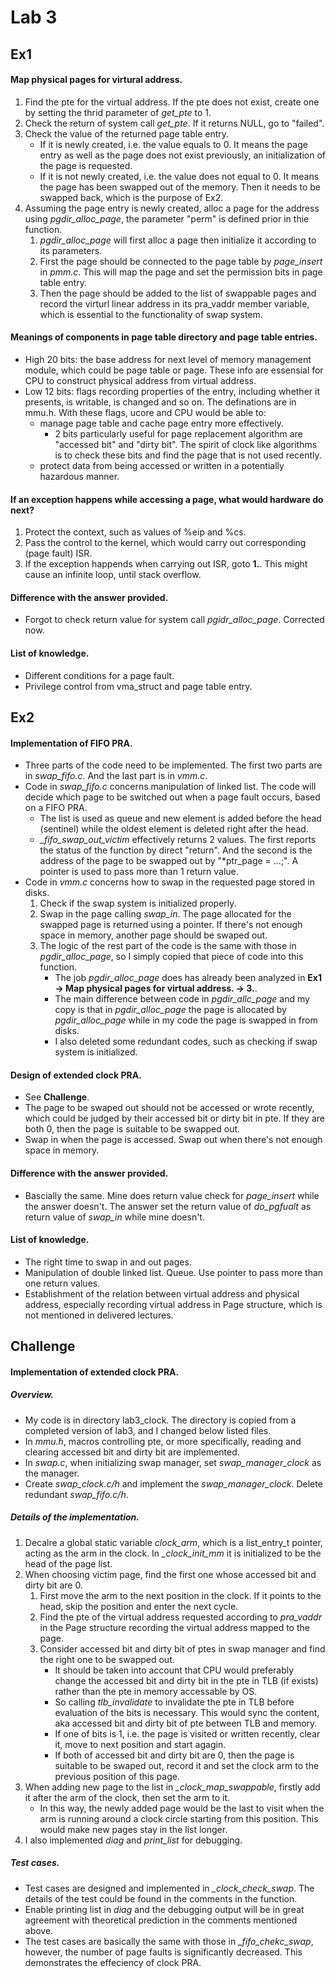# Lab 3

## Ex1

#### Map physical pages for virtural address.

1. Find the pte for the virtual address. If the pte does not exist, create one by setting the thrid parameter of *get_pte* to 1.
2. Check the return of system call *get_pte*. If it returns NULL, go to "failed".
3. Check the value of the returned page table entry.
    - If it is newly created, i.e. the value equals to 0. It means the page entry as well as the page does not exist previously, an initialization of the page is requested.
    - If it is not newly created, i.e. the value does not equal to 0. It means the page has been swapped out of the memory. Then it needs to be swapped back, which is the purpose of Ex2.
3. Assuming the page entry is newly created, alloc a page for the address using *pgdir_alloc_page*, the parameter "perm" is defined prior in thie function.
    1. *pgdir_alloc_page* will first alloc a page then initialize it according to its parameters.  
    2. First the page should be connected to the page table by *page_insert* in *pmm.c*. This will map the page and set the permission bits in page table entry.
    3. Then the page should be added to the list of swappable pages and record the virturl linear address in its pra_vaddr member variable, which is essential to the functionality of swap system.

#### Meanings of components in page table directory and page table entries.
- High 20 bits: the base address for next level of memory management module, which could be page table or page. These info are essensial for CPU to construct physical address from virtual address.
- Low 12 bits: flags recording properties of the entry, including whether it presents, is writable, is changed and so on. The definations are in mmu.h. With these flags, ucore and CPU would be able to:
    - manage page table and cache page entry more effectively.
        - 2 bits particularly useful for page replacement algorithm are "accessed bit" and "dirty bit". The spirit of clock like algorithms is to check these bits and find the page that is not used recently.
    - protect data from being accessed or written in a potentially hazardous manner.

#### If an exception happens while accessing a page, what would hardware do next?
1. Protect the context, such as values of %eip and %cs.
2. Pass the control to the kernel, which would carry out corresponding (page fault) ISR.
3. If the exception happends when carrying out ISR, goto **1.**. This might cause an infinite loop, until stack overflow.

#### Difference with the answer provided.
- Forgot to check return value for system call *pgidr_alloc_page*. Corrected now.

#### List of knowledge.
- Different conditions for a page fault.
- Privilege control from vma_struct and page table entry.

## Ex2

#### Implementation of FIFO PRA.

- Three parts of the code need to be implemented. The first two parts are in *swap_fifo.c*. And the last part is in *vmm.c*.
- Code in *swap_fifo.c* concerns manipulation of linked list. The code will decide which page to be switched out when a page fault occurs, based on a FIFO PRA.
    - The list is used as queue and new element is added before the head (sentinel) while the oldest element is deleted right after the head.
    - *_fifo_swap_out_victim* effectively returns 2 values. The first reports the status of the function by direct "return". And the second is the address of the page to be swapped out by "*ptr_page = ...;". A pointer is used to pass more than 1 return value.
- Code in *vmm.c* concerns how to swap in the requested page stored in disks. 
    1. Check if the swap system is initialized properly.
    2. Swap in the page calling *swap_in*. The page allocated for the swapped page is returned using a pointer. If there's not enough space in memory, another page should be swaped out.
    2. The logic of the rest part of the code is the same with those in *pgdir_alloc_page*, so I simply copied that piece of code into this function.
        - The job *pgdir_alloc_page* does has already been analyzed in **Ex1 -> Map physical pages for virtual address. -> 3.**. 
        - The main difference between code in *pgdir_allc_page* and my copy is that in *pgdir_alloc_page* the page is allocated by *pgdir_alloc_page* while in my code the page is swapped in from disks.
        - I also deleted some redundant codes, such as checking if swap system is initialized.

#### Design of extended clock PRA.
- See **Challenge**.
- The page to be swaped out should not be accessed or wrote recently, which could be judged by their accessed bit or dirty bit in pte. If they are both 0, then the page is suitable to be swapped out.
- Swap in when the page is accessed. Swap out when there's not enough space in memory.

#### Difference with the answer provided.
- Bascially the same. Mine does return value check for *page_insert* while the answer doesn't. The answer set the return value of *do_pgfualt* as return value of *swap_in* while mine doesn't.

#### List of knowledge.
- The right time to swap in and out pages.
- Manipulation of double linked list. Queue. Use pointer to pass more than one return values.
- Establishment of the relation between virtual address and physical address, especially recording virtual address in Page structure, which is not mentioned in delivered lectures.

## Challenge

#### Implementation of extended clock PRA.

##### Overview.
- My code is in directory lab3_clock. The directory is copied from a completed version of lab3, and I changed below listed files.
- In *mmu.h*, macros controlling pte, or more specifically, reading and clearing accessed bit and dirty bit are implemented. 
- In *swap.c*, when initializing swap manager, set *swap_manager_clock* as the manager.
- Create *swap_clock.c/h* and implement the *swap_manager_clock*. Delete redundant *swap_fifo.c/h*.

##### Details of the implementation.
1. Decalre a global static variable *clock_arm*, which is a list_entry_t pointer, acting as the arm in the clock. In *_clock_init_mm* it is initialized to be the head of the page list.
2. When choosing victim page, find the first one whose accessed bit and dirty bit are 0.
    1. First move the arm to the next position in the clock. If it points to the head, skip the position and enter the next cycle.
    2. Find the pte of the virtual address requested according to *pra_vaddr* in the Page structure recording the virtual address mapped to the page.
    3. Consider accessed bit and dirty bit of ptes in swap manager and find the right one to be swapped out. 
        - It should be taken into account that CPU would preferably change the accessed bit and dirty bit in the pte in TLB (if exists) rather than the pte in memory accessable by OS.
        - So calling *tlb_invalidate* to invalidate the pte in TLB before evaluation of the bits is necessary. This would sync the content, aka accessed bit and dirty bit of pte between TLB and memory.
        - If one of bits is 1, i.e. the page is visited or written recently, clear it, move to next position and start agagin.
        - If both of accessed bit and dirty bit are 0, then the page is suitable to be swaped out, record it and set the clock arm to the previous position of this page.
3. When adding new page to the list in *_clock_map_swappable*, firstly add it after the arm of the clock, then set the arm to it.
    - In this way, the newly added page would be the last to visit when the arm is running around a clock circle starting from this position. This would make new pages stay in the list longer.
4. I also implemented *diag* and *print_list* for debugging.

##### Test cases.
- Test cases are designed and implemented in *_clock_check_swap*. The details of the test could be found in the comments in the function.
- Enable printing list in *diag* and the debugging output will be in great agreement with theoretical prediction in the comments mentioned above.
- The test cases are basically the same with those in *_fifo_chekc_swap*, however, the number of page faults is significantly decreased. This demonstrates the effeciency of clock PRA.
